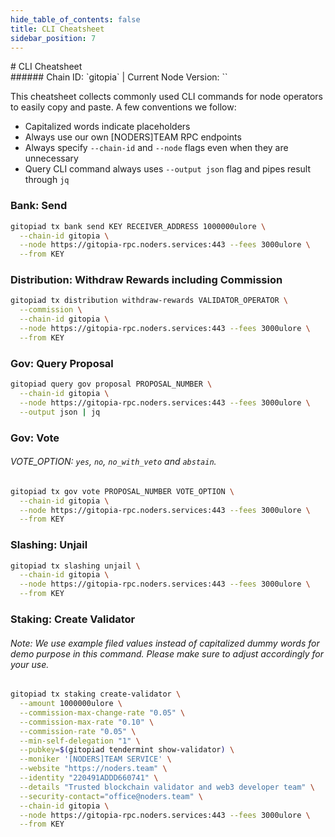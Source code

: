 ```yaml
---
hide_table_of_contents: false
title: CLI Cheatsheet
sidebar_position: 7
---
```


<div class="h1-with-icon icon-gitopia">
# CLI Cheatsheet
</div>
###### Chain ID: `gitopia` | Current Node Version: ``

This cheatsheet collects commonly used CLI commands for node operators to easily copy and paste. A few conventions we follow:

- Capitalized words indicate placeholders
- Always use our own [NODERS]TEAM RPC endpoints
- Always specify `--chain-id` and `--node` flags even when they are unnecessary
- Query CLI command always uses `--output json` flag and pipes result through `jq`

### Bank: Send
```bash
gitopiad tx bank send KEY RECEIVER_ADDRESS 1000000ulore \
  --chain-id gitopia \
  --node https://gitopia-rpc.noders.services:443 --fees 3000ulore \
  --from KEY
```

### Distribution: Withdraw Rewards including Commission
```bash
gitopiad tx distribution withdraw-rewards VALIDATOR_OPERATOR \
  --commission \
  --chain-id gitopia \
  --node https://gitopia-rpc.noders.services:443 --fees 3000ulore \
  --from KEY
```

### Gov: Query Proposal
```bash
gitopiad query gov proposal PROPOSAL_NUMBER \
  --chain-id gitopia \
  --node https://gitopia-rpc.noders.services:443 --fees 3000ulore \
  --output json | jq
```

### Gov: Vote
###### VOTE_OPTION: `yes`, `no`, `no_with_veto` and `abstain`.
```bash
gitopiad tx gov vote PROPOSAL_NUMBER VOTE_OPTION \
  --chain-id gitopia \
  --node https://gitopia-rpc.noders.services:443 --fees 3000ulore \
  --from KEY
```

### Slashing: Unjail
```bash
gitopiad tx slashing unjail \
  --chain-id gitopia \
  --node https://gitopia-rpc.noders.services:443 --fees 3000ulore \
  --from KEY
```

### Staking: Create Validator
###### Note: We use example filed values instead of capitalized dummy words for demo purpose in this command. Please make sure to adjust accordingly for your use.
```bash
gitopiad tx staking create-validator \
  --amount 1000000ulore \
  --commission-max-change-rate "0.05" \
  --commission-max-rate "0.10" \
  --commission-rate "0.05" \
  --min-self-delegation "1" \
  --pubkey=$(gitopiad tendermint show-validator) \
  --moniker '[NODERS]TEAM SERVICE' \
  --website "https://noders.team" \
  --identity "220491ADDD660741" \
  --details "Trusted blockchain validator and web3 developer team" \
  --security-contact="office@noders.team" \
  --chain-id gitopia \
  --node https://gitopia-rpc.noders.services:443 --fees 3000ulore \
  --from KEY
```
